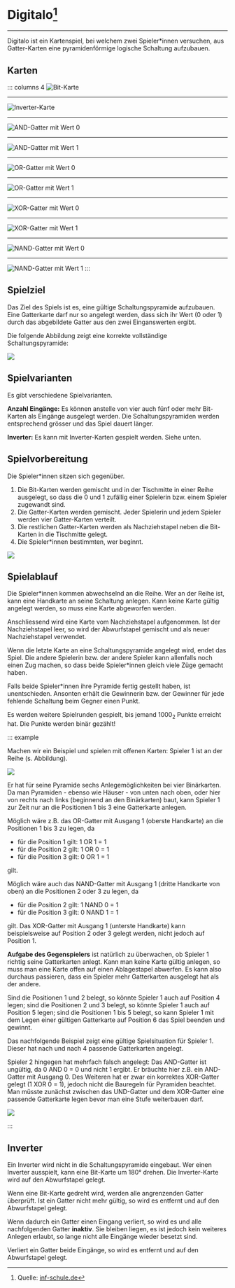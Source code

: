# Digitalo[^1]
---

Digitalo ist ein Kartenspiel, bei welchem zwei Spieler*innen versuchen, aus Gatter-Karten eine pyramidenförmige logische Schaltung aufzubauen.

## Karten

::: columns 4
![Bit-Karte](./digitalo-bit-0.svg)
***
![Inverter-Karte](./digitalo-inverter.svg)
***
![AND-Gatter mit Wert 0](./digitalo-gate-and-0.svg)
***
![AND-Gatter mit Wert 1](./digitalo-gate-and-1.svg)
***
![OR-Gatter mit Wert 0](./digitalo-gate-or-0.svg)
***
![OR-Gatter mit Wert 1](./digitalo-gate-or-1.svg)
***
![XOR-Gatter mit Wert 0](./digitalo-gate-xor-0.svg)
***
![XOR-Gatter mit Wert 1](./digitalo-gate-xor-1.svg)
***
![NAND-Gatter mit Wert 0](./digitalo-gate-nand-0.svg)
***
![NAND-Gatter mit Wert 1](./digitalo-gate-nand-1.svg)
:::

## Spielziel

Das Ziel des Spiels ist es, eine gültige Schaltungspyramide aufzubauen. Eine Gatterkarte darf nur so angelegt werden, dass sich ihr Wert (0 oder 1) durch das abgebildete Gatter aus den zwei Einganswerten ergibt.

Die folgende Abbildung zeigt eine korrekte vollständige Schaltungspyramide:

![](./korrekte-pyramide.svg)

## Spielvarianten

Es gibt verschiedene Spielvarianten.

**Anzahl Eingänge:** Es können anstelle von vier auch fünf oder mehr Bit-Karten als Eingänge ausgelegt werden. Die Schaltungspyramiden werden entsprechend grösser und das Spiel dauert länger.

**Inverter:** Es kann mit Inverter-Karten gespielt werden. Siehe unten.

## Spielvorbereitung

Die Spieler*innen sitzen sich gegenüber.

1. Die Bit-Karten werden gemischt und in der Tischmitte in einer Reihe ausgelegt, so dass die 0 und 1 zufällig einer Spielerin bzw. einem Spieler zugewandt sind.
2. Die Gatter-Karten werden gemischt. Jeder Spielerin und jedem Spieler werden vier Gatter-Karten verteilt.
3. Die restlichen Gatter-Karten werden als Nachziehstapel neben die Bit-Karten in die Tischmitte gelegt.
4. Die Spieler*innen bestimmten, wer beginnt.

![](./spielvorbereitung.svg)

## Spielablauf

Die Spieler*innen kommen abwechselnd an die Reihe. Wer an der Reihe ist, kann eine Handkarte an seine Schaltung anlegen. Kann keine Karte gültig angelegt werden, so muss eine Karte abgeworfen werden.

Anschliessend wird eine Karte vom Nachziehstapel aufgenommen. Ist der Nachziehstapel leer, so wird der Abwurfstapel gemischt und als neuer Nachziehstapel verwendet.

Wenn die letzte Karte an eine Schaltungspyramide angelegt wird, endet das Spiel. Die andere Spielerin bzw. der andere Spieler kann allenfalls noch einen Zug machen, so dass beide Spieler*innen gleich viele Züge gemacht haben.

Falls beide Spieler*innen ihre Pyramide fertig gestellt haben, ist unentschieden. Ansonten erhält die Gewinnerin bzw. der Gewinner für jede fehlende Schaltung beim Gegner einen Punkt.

Es werden weitere Spielrunden gespielt, bis jemand 1000<sub>2</sub> Punkte erreicht hat. Die Punkte werden binär gezählt!

::: example

Machen wir ein Beispiel und spielen mit offenen Karten: Spieler 1 ist an der Reihe (s. Abbildung).

![](./spielablauf-1.svg)

Er hat für seine Pyramide sechs Anlegemöglichkeiten bei vier Binärkarten. Da man Pyramiden - ebenso wie Häuser - von unten nach oben, oder hier von rechts nach links (beginnend an den Binärkarten) baut, kann Spieler 1 zur Zeit nur an die Positionen 1 bis 3 eine Gatterkarte anlegen.

Möglich wäre z.B. das OR-Gatter mit Ausgang 1 (oberste Handkarte) an die Positionen 1 bis 3 zu legen, da

- für die Position 1 gilt: 1 OR 1 = 1
- für die Position 2 gilt: 1 OR 0 = 1
- für die Position 3 gilt: 0 OR 1 = 1

gilt.

Möglich wäre auch das NAND-Gatter mit Ausgang 1 (dritte Handkarte von oben) an die Positionen 2 oder 3 zu legen, da

- für die Position 2 gilt: 1 NAND 0 = 1
- für die Position 3 gilt: 0 NAND 1 = 1

gilt. Das XOR-Gatter mit Ausgang 1 (unterste Handkarte) kann beispielsweise auf Position 2 oder 3 gelegt werden, nicht jedoch auf Position 1.

**Aufgabe des Gegenspielers** ist natürlich zu überwachen, ob Spieler 1 richtig seine Gatterkarten anlegt. Kann man keine Karte gültig anlegen, so muss man eine Karte offen auf einen Ablagestapel abwerfen. Es kann also durchaus passieren, dass ein Spieler mehr Gatterkarten ausgelegt hat als der andere.

Sind die Positionen 1 und 2 belegt, so könnte Spieler 1 auch auf Position 4 legen; sind die Positionen 2 und 3 belegt, so könnte Spieler 1 auch auf Position 5 legen; sind die Positionen 1 bis 5 belegt, so kann Spieler 1 mit dem Legen einer gültigen Gatterkarte auf Position 6 das Spiel beenden und gewinnt.

Das nachfolgende Beispiel zeigt eine gültige Spielsituation für Spieler 1. Dieser hat nach und nach 4 passende Gatterkarten angelegt.

Spieler 2 hingegen hat mehrfach falsch angelegt: Das AND-Gatter ist ungültig, da 0 AND 0 = 0 und nicht 1 ergibt. Er bräuchte hier z.B. ein AND-Gatter mit Ausgang 0. Des Weiteren hat er zwar ein korrektes XOR-Gatter gelegt (1 XOR 0 = 1), jedoch nicht die Bauregeln für Pyramiden beachtet. Man müsste zunächst zwischen das UND-Gatter und dem XOR-Gatter eine passende Gatterkarte legen bevor man eine Stufe weiterbauen darf.

![](./spielablauf-2.svg)

:::

## Inverter

Ein Inverter wird nicht in die Schaltungspyramide eingebaut. Wer einen Inverter ausspielt, kann eine Bit-Karte um 180° drehen. Die Inverter-Karte wird auf den Abwurfstapel gelegt.

Wenn eine Bit-Karte gedreht wird, werden alle angrenzenden Gatter überprüft. Ist ein Gatter nicht mehr gültig, so wird es entfernt und auf den Abwurfstapel gelegt.

Wenn dadurch ein Gatter einen Eingang verliert, so wird es und alle nachfolgenden Gatter **inaktiv**. Sie bleiben liegen, es ist jedoch kein weiteres Anlegen erlaubt, so lange nicht alle Eingänge wieder besetzt sind.

Verliert ein Gatter beide Eingänge, so wird es entfernt und auf den Abwurfstapel gelegt.


[^1]: Quelle: [inf-schule.de](https://www.inf-schule.de/rechner/digitaltechnik/gatter/digitalo)
